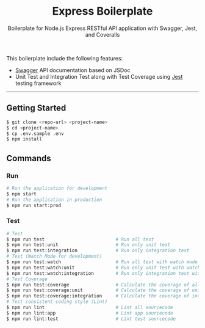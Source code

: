 <div align="center">
  <h1>Express Boilerplate</h1>
</div>

<p align="center">
  Boilerplate for Node.js Express RESTful API application with Swagger, Jest, and Coveralls
</p>

<br />

This boilerplate include the following features:

- [Swagger](https://swagger.io/) API documentation based on JSDoc
- Unit Test and Integration Test along with Test Coverage using [Jest](https://facebook.github.io/jest/) testing framework

---


## Getting Started

```zsh
$ git clone <repo-url> <project-name>
$ cd <project-name>
$ cp .env.sample .env
$ npm install
```


## Commands

### Run

```zsh
# Run the application for development
$ npm start
# Run the application in production
$ npm run start:prod
```

### Test

```zsh
# Test
$ npm run test                          # Run all test
$ npm run test:unit                     # Run only unit test
$ npm run test:integration              # Run only integration test
# Test (Watch Mode for development)
$ npm run test:watch                    # Run all test with watch mode
$ npm run test:watch:unit               # Run only unit test with watch mode
$ npm run test:watch:integration        # Run only integration test with watch mode
# Test Coverage
$ npm run test:coverage                 # Calculate the coverage of all test
$ npm run test:coverage:unit            # Calculate the coverage of unit test
$ npm run test:coverage:integration     # Calculate the coverage of integration test
# Test consistent coding style (Lint)
$ npm run lint                          # Lint all sourcecode
$ npm run lint:app                      # Lint app sourcecode
$ npm run lint:test                     # Lint test sourcecode
```
